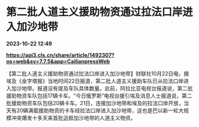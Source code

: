 # 第二批人道主义援助物资通过拉法口岸进入加沙地带

**2023-10-22 12:49**

**https://api3.cls.cn/share/article/1492307?os=web&sv=7.7.5&app=CailianpressWeb**

【第二批人道主义援助物资通过拉法口岸进入加沙地带】财联社10月22日电，据埃及《金字塔报》当地时间22日报道，第二批人道主义援助车队已从拉法口岸进入加沙地带。报道没有提及车队具体数量。此前，阿拉比亚电视台报道说，第二批援助物资车队包括17辆卡车。“今日俄罗斯”电视台援引埃及消息人士报道说，第二批援助物资车队包括20辆卡车。21日，连接加沙地带和埃及的拉法口岸开放，当天有20辆满载援助物资的卡车经拉法口岸进入加沙地带，这也是巴以新一轮大规模冲突爆发十多天来首批运抵加沙地带的人道主义物资。